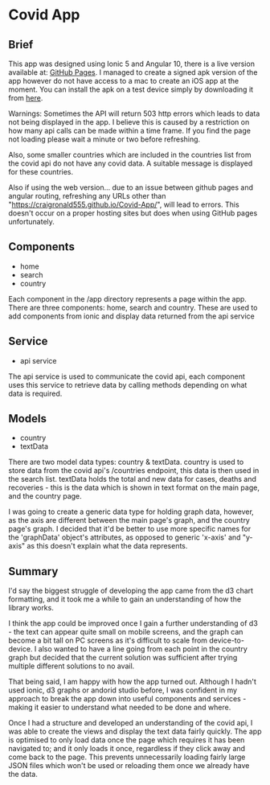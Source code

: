 # Covid App

## Brief

This app was designed using Ionic 5 and Angular 10, there is a live version available at: [GitHub Pages](https://craigronald555.github.io/Covid-App/). I managed to create a signed apk version of the app however do not have access to a mac to create an iOS app at the moment. You can install the apk on a test device simply by downloading it from [here](https://github.com/CraigRonald555/Covid-App/blob/main/app-release.apk).

Warnings: Sometimes the API will return 503 http errors which leads to data not being displayed in the app. I believe this is caused by a restriction on how many api calls can be made within a time frame. If you find the page not loading please wait a minute or two before refreshing.

Also, some smaller countries which are included in the countries list from the covid api do not have any covid data. A suitable message is displayed for these countries.

Also if using the web version... due to an issue between github pages and angular routing, refreshing any URLs other than "https://craigronald555.github.io/Covid-App/", will lead to errors. This doesn't occur on a proper hosting sites but does when using GitHub pages unfortunately.

## Components

* home
* search
* country 

Each component in the /app directory represents a page within the app. There are three components: home, search and country. These are used to add components from ionic and display data returned from the api service 

## Service

* api service

The api service is used to communicate the covid api, each component uses this service to retrieve data by calling methods depending on what data is required.

## Models

* country
* textData

There are two model data types: country & textData. country is used to store data from the covid api's /countries endpoint, this data is then used in the search list. textData holds the total and new data for cases, deaths and recoveries - this is the data which is shown in text format on the main page, and the country page.

I was going to create a generic data type for holding graph data, however, as the axis are different between the main page's graph, and the country page's graph. I decided that it'd be better to use more specific names for the 'graphData' object's attributes, as opposed to generic 'x-axis' and "y-axis" as this doesn't explain what the data represents.

## Summary

I'd say the biggest struggle of developing the app came from the d3 chart formatting, and it took me a while to gain an understanding of how the library works.

I think the app could be improved once I gain a further understanding of d3 - the text can appear quite small on mobile screens, and the graph can become a bit tall on PC screens as it's difficult to scale from device-to-device. I also wanted to have a line going from each point in the country graph but decided that the current solution was sufficient after trying multiple different solutions to no avail.

That being said, I am happy with how the app turned out. Although I hadn't used ionic, d3 graphs or andorid studio before, I was confident in my approach to break the app down into useful components and services - making it easier to understand what needed to be done and where. 

Once I had a structure and developed an understanding of the covid api, I was able to create the views and display the text data fairly quickly. The app is optimised to only load data once the page which requires it has been navigated to; and it only loads it once, regardless if they click away and come back to the page. This prevents unnecessarily loading fairly large JSON files which won't be used or reloading them once we already have the data.
